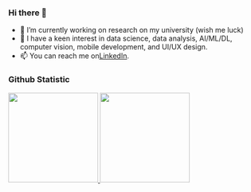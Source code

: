 ### Hi there 👋
- 🔭 I’m currently working on research on my university (wish me luck)
- 🌱 I have a keen interest in data science, data analysis, AI/ML/DL, computer vision, mobile development, and UI/UX design.
- 📫 You can reach me on[LinkedIn](https://www.linkedin.com/in/aldi-murad-rifdiansyah-1a3006223/).

### Github Statistic
<p align="left">
<a href="https://github.com/KILABID">
  <img height="180em" src="https://github-readme-stats-eight-theta.vercel.app/api?username=KILABID&show_icons=true&theme=algolia&include_all_commits=true&count_private=true"/>
  <img height="180em" src="https://github-readme-stats-eight-theta.vercel.app/api/top-langs/?username=KILABID&layout=compact&langs_count=8&theme=algolia"/>
</a>
</p>
